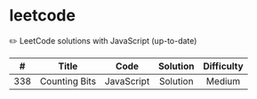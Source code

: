 # leetcode

:pencil2: LeetCode solutions with JavaScript (up-to-date)

| # | Title | Code | Solution | Difficulty |
|:---:|:---:|:---:|:---:|:---:|
| 338 | Counting Bits | JavaScript | Solution | Medium |
